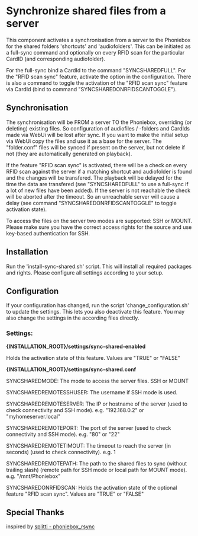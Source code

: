 # Synchronize shared files from a server

This component activates a synchronisation from a server to the Phoniebox for the shared folders 'shortcuts' and 'audiofolders'.
This can be initiated as a full-sync command and optionally on every RFID scan for the particular CardID (and corresponding audiofolder).

For the full-sync bind a CardId to the command "SYNCSHAREDFULL".
For the "RFID scan sync" feature, activate the option in the configuration. There is also a command to toggle the activation of the "RFID scan sync" feature via CardId (bind to command "SYNCSHAREDONRFIDSCANTOGGLE").

## Synchronisation

The synchronisation will be FROM a server TO the Phoniebox, overriding (or deleting) existing files. So configuration of audiofiles / -folders and CardIds made via WebUi will be lost after sync.
If you want to make the initial setup via WebUi copy the files and use it as a base for the server.
The "folder.conf" files will be synced if present on the server, but not delete if not (they are automatically generated on playback).

If the feature "RFID scan sync" is activated, there will be a check on every RFID scan against the server if a matching shortcut and audiofolder is found and the changes will be transfered.
The playback will be delayed for the time the data are transfered (see "SYNCSHAREDFULL" to use a full-sync if a lot of new files have been added).
If the server is not reachable the check will be aborted after the timeout. So an unreachable server will cause a delay (see command "SYNCSHAREDONRFIDSCANTOGGLE" to toggle activation state). 

To access the files on the server two modes are supported: SSH or MOUNT.
Please make sure you have the correct access rights for the source and use key-based authentication for SSH.


## Installation

Run the 'install-sync-shared.sh' script. This will install all required packages and rights.
Please configure all settings according to your setup.


## Configuration

If your configuration has changed, run the script 'change_configuration.sh' to update the settings. This lets you also deactivate this feature.
You may also change the settings in the according files directly.

### Settings:

**{INSTALLATION_ROOT}/settings/sync-shared-enabled**

Holds the activation state of this feature. Values are "TRUE" or "FALSE"


**{INSTALLATION_ROOT}/settings/sync-shared.conf**

SYNCSHAREDMODE: The mode to access the server files. SSH or MOUNT

SYNCSHAREDREMOTESSHUSER: The username if SSH mode is used.

SYNCSHAREDREMOTESERVER: The IP or hostname of the server (used to check connectivity and SSH mode). e.g. "192.168.0.2" or "myhomeserver.local"

SYNCSHAREDREMOTEPORT: The port of the server (used to check connectivity and SSH mode). e.g. "80" or "22"

SYNCSHAREDREMOTETIMOUT: The timeout to reach the server (in seconds) (used to check connectivity). e.g. 1

SYNCSHAREDREMOTEPATH: The path to the shared files to sync (without trailing slash) (remote path for SSH mode or local path for MOUNT mode). e.g. "/mnt/Phoniebox"

SYNCSHAREDONRFIDSCAN: Holds the activation state of the optional feature "RFID scan sync". Values are "TRUE" or "FALSE"


## Special Thanks
inspired by [splitti - phoniebox_rsync](https://github.com/splitti/phoniebox_rsync)
